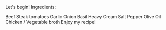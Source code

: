 Let's begin!
Ingredients:

Beef Steak tomatoes
Garlic
Onion
Basil
Heavy Cream
Salt
Pepper
Olive Oil
Chicken / Vegetable broth
Enjoy my recipe!